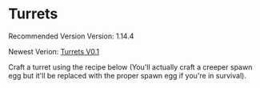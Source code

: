 # Turrets
Recommended Version Version: 1.14.4

Newest Verion: [Turrets V0.1](https://github.com/WaifuBeforeLaifu/Datapacks/raw/master/Turrets/Turrets%20V1.0.zip)

Craft a turret using the recipe below (You'll actually craft a creeper spawn egg but it'll be replaced with the proper spawn egg if you're in survival). 

